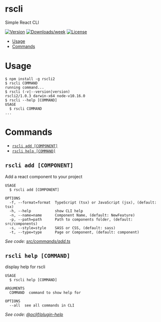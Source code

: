 rscli
=====

Simple React CLI

[![Version](https://img.shields.io/npm/v/rscli2.svg)](https://npmjs.org/package/rscli2)
[![Downloads/week](https://img.shields.io/npm/dw/rscli2.svg)](https://npmjs.org/package/rscli2)
[![License](https://img.shields.io/npm/l/rscli2.svg)](https://github.com/mdoye/rscli/blob/master/package.json)

<!-- toc -->
* [Usage](#usage)
* [Commands](#commands)
<!-- tocstop -->
# Usage
<!-- usage -->
```sh-session
$ npm install -g rscli2
$ rscli COMMAND
running command...
$ rscli (-v|--version|version)
rscli2/1.0.3 darwin-x64 node-v10.16.0
$ rscli --help [COMMAND]
USAGE
  $ rscli COMMAND
...
```
<!-- usagestop -->
# Commands
<!-- commands -->
* [`rscli add [COMPONENT]`](#rscli-add-component)
* [`rscli help [COMMAND]`](#rscli-help-command)

## `rscli add [COMPONENT]`

Add a react component to your project

```
USAGE
  $ rscli add [COMPONENT]

OPTIONS
  -f, --format=format  TypeScript (tsx) or JavaScript (jsx), (default: tsx)
  -h, --help           show CLI help
  -n, --name=name      Component Name, (default: NewFeature)
  -p, --path=path      Path to components folder, (default: src/components)
  -s, --style=style    SASS or CSS, (default: sass)
  -t, --type=type      Page or Component, (default: component)
```

_See code: [src/commands/add.ts](https://github.com/michaeldoye/rscli/blob/v1.0.3/src/commands/add.ts)_

## `rscli help [COMMAND]`

display help for rscli

```
USAGE
  $ rscli help [COMMAND]

ARGUMENTS
  COMMAND  command to show help for

OPTIONS
  --all  see all commands in CLI
```

_See code: [@oclif/plugin-help](https://github.com/oclif/plugin-help/blob/v2.2.1/src/commands/help.ts)_
<!-- commandsstop -->
